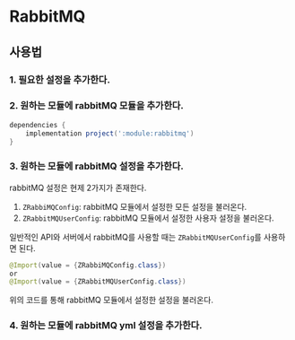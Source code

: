 # RabbitMQ

## 사용법

### 1. 필요한 설정을 추가한다.

### 2. 원하는 모듈에 rabbitMQ 모듈을 추가한다.

```groovy
dependencies {
    implementation project(':module:rabbitmq')
}
```

### 3. 원하는 모듈에 rabbitMQ 설정을 추가한다.

rabbitMQ 설정은 현제 2가지가 존재한다.

1. `ZRabbiMQConfig`: rabbitMQ 모듈에서 설정한 모든 설정을 불러온다.
2. `ZRabbitMQUserConfig`: rabbitMQ 모듈에서 설정한 사용자 설정을 불러온다.

일반적인 API와 서버에서 rabbitMQ를 사용할 때는 `ZRabbitMQUserConfig`를 사용하면 된다.

```java
@Import(value = {ZRabbiMQConfig.class})
or
@Import(value = {ZRabbitMQUserConfig.class})
```

위의 코드를 통해 rabbitMQ 모듈에서 설정한 설정을 불러온다.

### 4. 원하는 모듈에 rabbitMQ yml 설정을 추가한다.
